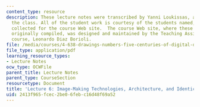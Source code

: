 ```yaml
---
content_type: resource
description: These lecture notes were transcribed by Yanni Loukissas, a student in
  the class. All of the student work is courtesy of the students named, and was originally
  collected for the course Web site.  The course Web site, where these notes were
  originally compiled, was designed and maintained by the Teaching Assistant of the
  course, Leonardo Diaz Borioli.
file: /media/courses/4-638-drawings-numbers-five-centuries-of-digital-design-fall-2002/2413f965fcec2be06febc16d48f69a52_lecture_6.pdf
file_type: application/pdf
learning_resource_types:
- Lecture Notes
ocw_type: OCWFile
parent_title: Lecture Notes
parent_type: CourseSection
resourcetype: Document
title: 'Lecture 6: Image-Making Technologies, Architecture, and Identical Replication'
uid: 2413f965-fcec-2be0-6feb-c16d48f69a52
---
```

